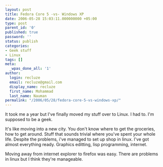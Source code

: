 ```yaml
---
layout: post
title: Fedora Core 5 -vs- Windows XP
date: 2006-05-28 15:03:11.000000000 +05:00
type: post
parent_id: '0'
published: true
password: ''
status: publish
categories:
- Geek stuff
- Linux
tags: []
meta:
  _wpas_done_all: '1'
author:
  login: recluze
  email: recluze@gmail.com
  display_name: recluze
  first_name: Mohammad
  last_name: Nauman
permalink: "/2006/05/28/fedora-core-5-vs-windows-xp/"
---
```

It took me a year but I've finally moved my stuff over to Linux. I had to. I'm supposed to be a geek.

It's like moving into a new city. You don't know where to get the groceries, how to get around. Stuff that sounds trivial where you've spent your whole life. Despite the problems, i've managed to set up shop in linux. I've got almost everything ready. Graphics editting, lisp programming, internet.

Moving away from internet explorer to firefox was easy. There are problems in linux but I think they're manageable.

